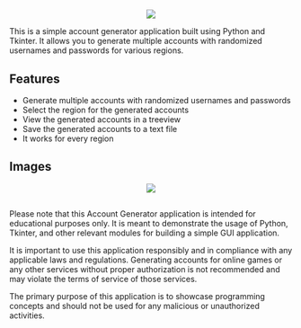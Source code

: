 # 
<p align="center">
  <img src="https://github.com/Kirbyy1/riot-account-generator/blob/main/assets/rglogo.png" />
</p>


This is a simple account generator application built using Python and Tkinter. It allows you to generate multiple accounts with randomized usernames and passwords for various regions.

## Features

-   Generate multiple accounts with randomized usernames and passwords
-   Select the region for the generated accounts
-   View the generated accounts in a treeview
-   Save the generated accounts to a text file
- It works for every region

## **Images**
<p align="center">
  <img src="https://github.com/Kirbyy1/riot-account-generator/blob/main/image.png" />
</p>

##
Please note that this Account Generator application is intended for educational purposes only. It is meant to demonstrate the usage of Python, Tkinter, and other relevant modules for building a simple GUI application.

It is important to use this application responsibly and in compliance with any applicable laws and regulations. Generating accounts for online games or any other services without proper authorization is not recommended and may violate the terms of service of those services.

The primary purpose of this application is to showcase programming concepts and should not be used for any malicious or unauthorized activities.



